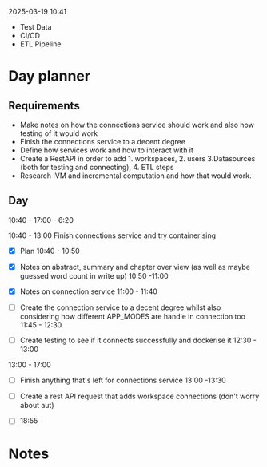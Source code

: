 2025-03-19 10:41

- Test Data
- CI/CD
- ETL Pipeline
# Day planner

## Requirements

- Make notes on how the connections service should work and also how testing of it would work
- Finish the connections service to a decent degree
- Define how services work and how to interact with it
- Create a RestAPI in order to add 1. workspaces, 2. users 3.Datasources (both for testing and connecting), 4. ETL steps 
- Research IVM and incremental computation and how that would work.
## Day

10:40 - 17:00 - 6:20

10:40 - 13:00 Finish connections service and try containerising
- [x] Plan 10:40 - 10:50
- [x] Notes on abstract, summary and chapter over view (as well as maybe guessed word count in write up) 10:50 -11:00
- [x] Notes on connection service 11:00 - 11:40
- [ ] Create the connection service to a decent degree whilst also considering how different APP_MODES are handle in connection too 11:45 - 12:30
- [ ] Create testing to see if it connects successfully and dockerise it 12:30 - 13:00


13:00 - 17:00
- [ ] Finish anything that's left for connections service 13:00 -13:30
- [ ] Create a rest API request that adds workspace connections (don't worry about aut)


- [ ] 18:55 - 
# Notes